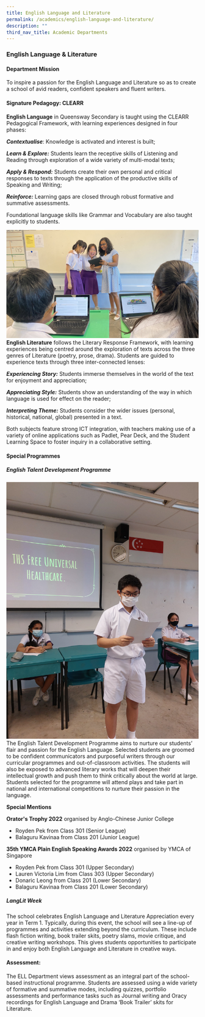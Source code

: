 ```yaml
---
title: English Language and Literature
permalink: /academics/english-language-and-literature/
description: ""
third_nav_title: Academic Departments
---
```

### English Language & Literature

#### Department Mission

To inspire a passion for the English Language and Literature so as to create a school of avid readers, confident speakers and fluent writers.

  

#### Signature Pedagogy: CLEARR

**English Language** in Queensway Secondary is taught using the CLEARR Pedagogical Framework, with learning experiences designed in four phases:
 
***Contextualise***: Knowledge is activated and interest is built;

  

_**Learn & Explore:**_ Students learn the receptive skills of Listening and Reading through exploration of a wide variety of multi-modal texts;

  
**_Apply & Respond:_** Students create their own personal and critical responses to texts through the application of the productive skills of Speaking and Writing;

**_Reinforce:_** Learning gaps are closed through robust formative and summative assessments. 

Foundational language skills like Grammar and Vocabulary are also taught explicitly to students.


![](/images/USE.jpeg)
**English Literature** follows the Literary Response Framework, with learning experiences being centred around the exploration of texts across the three genres of Literature (poetry, prose, drama). Students are guided to experience texts through three inter-connected lenses:

  

**_Experiencing Story:_** Students immerse themselves in the world of the text for enjoyment and appreciation;

_**Appreciating Style:**_ Students show an understanding of the way in which language is used for effect on the reader;

  
**_Interpreting Theme:_** Students consider the wider issues (personal, historical, national, global) presented in a text.

  

Both subjects feature strong ICT integration, with teachers making use of a variety of online applications such as Padlet, Pear Deck, and the Student Learning Space to foster inquiry in a collaborative setting.

#### Special Programmes  
##### English Talent Development Programme

![](/images/Debate%20workshop%20(USE).jpg)
The English Talent Development Programme aims to nurture our students’ flair and passion for the English Language. Selected students are groomed to be confident communicators and purposeful writers through our curricular programmes and out-of-classroom activities. The students will also be exposed to advanced literary works that will deepen their intellectual growth and push them to think critically about the world at large. Students selected for the programme will attend plays and take part in national and international competitions to nurture their passion in the language. 

**Special Mentions**

**Orator's Trophy 2022** organised by Anglo-Chinese Junior College 
* Royden Pek from Class 301 (Senior League) 
* Balaguru Kavinaa from Class 201 (Junior League) 

**35th YMCA Plain English Speaking Awards 2022** organised by YMCA of Singapore
* Royden Pek from Class 301 (Upper Secondary)
* Lauren Victoria Lim from Class 303 (Upper Secondary) 
* Donaric Leong from Class 201 (Lower Secondary)
* Balaguru Kavinaa from Class 201 (Lower Secondary)


##### LangLit Week

The school celebrates English Language and Literature Appreciation every year in Term 1. Typically, during this event, the school will see a line-up of programmes and activities extending beyond the curriculum. These include flash fiction writing, book trailer skits, poetry slams, movie critique, and creative writing workshops. This gives students opportunities to participate in and enjoy both English Language and Literature in creative ways.

#### Assessment:  

The ELL Department views assessment as an integral part of the school-based instructional programme. Students are assessed using a wide variety of formative and summative modes, including quizzes, portfolio assessments and performance tasks such as Journal writing and Oracy recordings for English Language and Drama ‘Book Trailer’ skits for Literature.